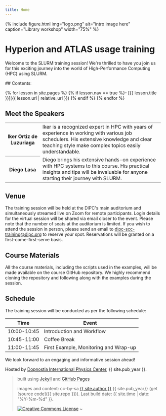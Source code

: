 ```yaml
---
title: Home
---
```



{% include figure.html img="logo.png" alt="intro image here" caption="Library workshop" width="75%" %}


# Hyperion and ATLAS usage training

Welcome to the SLURM training session! We're thrilled to have you join us for this exciting journey into the world of High-Performance Computing (HPC) using SLURM.


<div class="toc" markdown="1">
## Contents:

{% for lesson in site.pages %}
{% if lesson.nav == true %}- [{{ lesson.title }}]({{ lesson.url | relative_url }})
{% endif %}
{% endfor %}
</div>


## Meet the Speakers
<table>
    <tr>
        <th>Iker Ortiz de Luzuriaga</th>
        <td>Iker is a recognized expert in HPC with years of experience in working with various job schedulers. His extensive knowledge and clear teaching style make complex topics easily understandable.</td>
    </tr>
    <tr>
        <th>Diego Lasa</th>
        <td>Diego brings his extensive hands-on experience with HPC systems to this course. His practical insights and tips will be invaluable for anyone starting their journey with SLURM.</td>
    </tr>
</table>



## Venue

The training session will be held at the DIPC's main auditorium and simultaneously streamed live on Zoom for remote participants. Login details for the virtual session will be shared via email closer to the event. Please note that the number of seats at the auditorium is limited. If you wish to attend the session in person, please send an email to dipc-scc-training@dipc.org to reserve your spot. Reservations will be granted on a first-come-first-serve basis.

## Course Materials

All the course materials, including the scripts used in the examples, will be made available on the course GitHub repository. We highly recommend cloning the repository and following along with the examples during the session.

## Schedule

The training session will be conducted as per the following schedule:

| Time         | Event                                  |
|--------------|----------------------------------------|
| 10:00-10:45  | Introduction and Workflow              |
| 10:45-11:00  | Coffee Break                           |
| 11:00-11:45  | First Example, Monitoring and Wrap-up  |

We look forward to an engaging and informative session ahead!



Hosted by [Dopnostia International Physics Center](https://dipc.ehu.eus/es), {{ site.pub_year }}.

> built using [Jekyll](https://jekyllrb.com/) and [GitHub Pages](https://pages.github.com/)
>
> images and content: cc-by-sa <a href="https://github.com/{{ site.github_username }}">{{ site.author }}</a> {{ site.pub_year}} (get [source code]({{ site.repo }})).
> Last build date: {{ site.time | date: "%Y-%m-%d" }}.
>
> <a href="http://creativecommons.org/licenses/by-sa/4.0/" rel="license"><img style="border-width: 0;" src="https://i.creativecommons.org/l/by-sa/4.0/88x31.png" alt="Creative Commons License" /></a>
~                                                                                           
